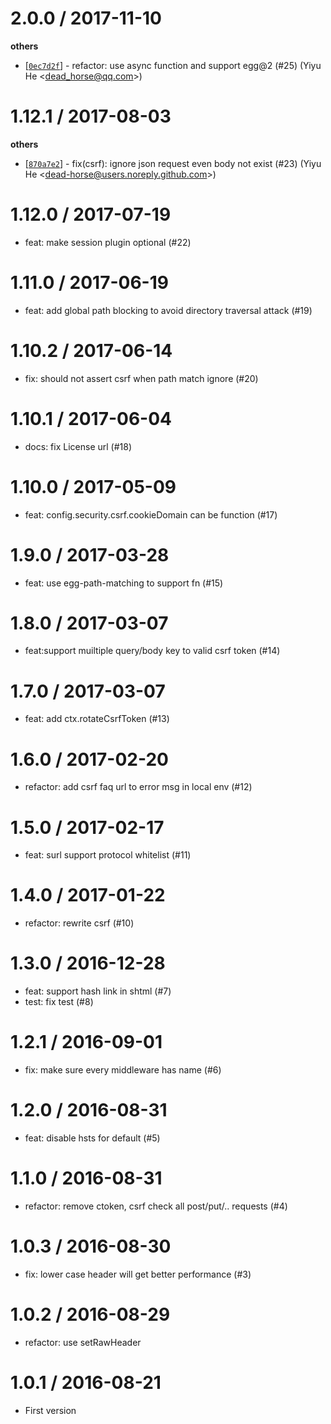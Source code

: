 
2.0.0 / 2017-11-10
==================

**others**
  * [[`0ec7d2f`](http://github.com/eggjs/egg-security/commit/0ec7d2f5af03c31623b9286125d74652ba596b8b)] - refactor: use async function and support egg@2 (#25) (Yiyu He <<dead_horse@qq.com>>)

1.12.1 / 2017-08-03
==================

**others**
  * [[`870a7e2`](http://github.com/eggjs/egg-security/commit/870a7e2d26ad622a035e70565a9ca6830465326f)] - fix(csrf): ignore json request even body not exist (#23) (Yiyu He <<dead-horse@users.noreply.github.com>>)

1.12.0 / 2017-07-19
==================

  * feat: make session plugin optional (#22)

1.11.0 / 2017-06-19
==================

  * feat: add global path blocking to avoid directory traversal attack (#19)

1.10.2 / 2017-06-14
==================

  * fix: should not assert csrf when path match ignore (#20)

1.10.1 / 2017-06-04
===================

  * docs: fix License url (#18)

1.10.0 / 2017-05-09
==================

  * feat: config.security.csrf.cookieDomain can be function (#17)

1.9.0 / 2017-03-28
==================

  * feat: use egg-path-matching to support fn (#15)

1.8.0 / 2017-03-07
==================

  * feat:support muiltiple query/body key to valid csrf token (#14)

1.7.0 / 2017-03-07
==================

  * feat: add ctx.rotateCsrfToken (#13)

1.6.0 / 2017-02-20
==================

  * refactor: add csrf faq url to error msg in local env (#12)

1.5.0 / 2017-02-17
==================

  * feat: surl support protocol whitelist (#11)

1.4.0 / 2017-01-22
==================

  * refactor: rewrite csrf (#10)

1.3.0 / 2016-12-28
==================

  * feat: support hash link in shtml (#7)
  * test: fix test (#8)

1.2.1 / 2016-09-01
==================

  * fix: make sure every middleware has name (#6)

1.2.0 / 2016-08-31
==================

  * feat: disable hsts for default (#5)

1.1.0 / 2016-08-31
==================

  * refactor: remove ctoken, csrf check all post/put/.. requests (#4)

1.0.3 / 2016-08-30
==================

  * fix: lower case header will get better performance (#3)

1.0.2 / 2016-08-29
==================

  * refactor: use setRawHeader

1.0.1 / 2016-08-21
==================

  * First version

